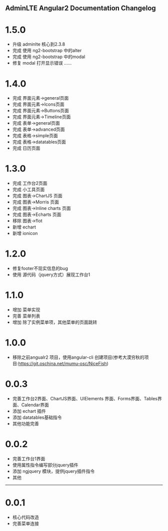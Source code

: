 ## AdminLTE Angular2 Documentation  Changelog

<a name="1.5.0"></a>
# 1.5.0
* 升级 adminlte 核心到2.3.8
* 完成 使用 ng2-bootstrap 中的alter
* 完成 使用 ng2-bootstrap 中的modal
* 修复 modal 打开显示错误
......

<a name="1.4.0"></a>
# 1.4.0
* 完成 界面元素->general页面
* 完成 界面元素->Icons页面
* 完成 界面元素->Buttons页面
* 完成 界面元素->Timeline页面
* 完成 表单->general页面
* 完成 表单->advanced页面
* 完成 表格->simple页面
* 完成 表格->datatables页面
* 完成 日历页面

<a name="1.3.0"></a>
# 1.3.0
* 完成 工作台2页面
* 完成 小工具页面
* 完成 图表->ChartJS 页面
* 完成 图表->Morris 页面
* 完成 图表->Inline charts 页面
* 完成 图表->Echarts 页面
* 移除 图表->flot
* 新增 echart 
* 新增 ionicon

<a name="1.2.0"></a>
# 1.2.0
* 修复footer不现实信息的bug
* 使用 源代码（jquery方式）展现工作台1

<a name="1.1.0"></a>
# 1.1.0
* 增加 菜单实现
* 完善 菜单列表
* 增加 除了实例菜单项，其他菜单的页面跳转

<a name="1.0.0"></a>
# 1.0.0
* 移除之前angualr2 项目，使用angular-cli 创建项目(参考大漠穷秋的项目:https://git.oschina.net/mumu-osc/NiceFish) 


<a name="0.0.3"></a>
# 0.0.3 
* 完善工作台2界面、ChartJS界面、UIElements 界面、Forms界面、Tables界面、Calendar界面
* 添加 echart 插件
* 添加 datatables基础指令
* 其他功能完善

<a name="0.0.2"></a>
# 0.0.2 
* 完善工作台1界面
* 使用属性指令编写部分jquery插件
* 添加 ngjquery 模块，提供jquery插件指令
* 其他

---
<a name="0.0.1"></a>
# 0.0.1 
* 核心代码改造
* 完善菜单连接


